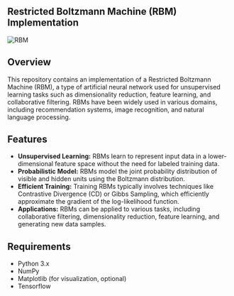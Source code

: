 ## Restricted Boltzmann Machine (RBM) Implementation

![RBM](rbm_image.png)

## Overview

This repository contains an implementation of a Restricted Boltzmann Machine (RBM), a type of artificial neural network used for unsupervised learning tasks such as dimensionality reduction, feature learning, and collaborative filtering. RBMs have been widely used in various domains, including recommendation systems, image recognition, and natural language processing.

## Features

- **Unsupervised Learning:** RBMs learn to represent input data in a lower-dimensional feature space without the need for labeled training data.
- **Probabilistic Model:** RBMs model the joint probability distribution of visible and hidden units using the Boltzmann distribution.
- **Efficient Training:** Training RBMs typically involves techniques like Contrastive Divergence (CD) or Gibbs Sampling, which efficiently approximate the gradient of the log-likelihood function.
- **Applications:** RBMs can be applied to various tasks, including collaborative filtering, dimensionality reduction, feature learning, and generating new data samples.

## Requirements

- Python 3.x
- NumPy
- Matplotlib (for visualization, optional)
- Tensorflow




